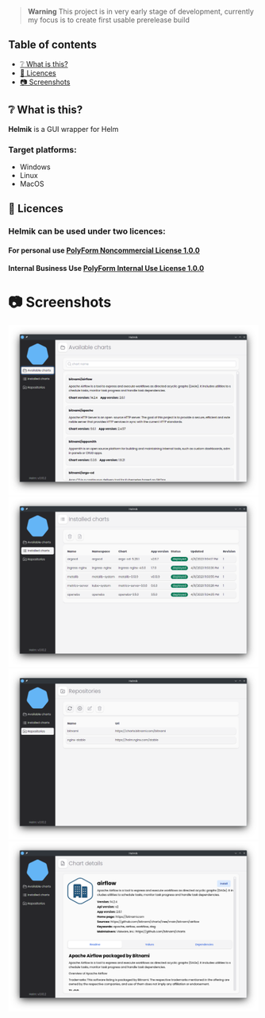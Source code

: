 > **Warning**
> This project is in very early stage of development, currently my focus is to create first usable prerelease build
> 
## Table of contents

- [:grey_question: What is this?](#grey_question-what-is-this)
- [:blue_book: Licences](#blue_book-licences)
- [:camera: Screenshots](#camera-screenshots)

## :grey_question: What is this?

**Helmik** is a GUI wrapper for Helm

### Target platforms:
 - Windows
 - Linux
 - MacOS


## :blue_book: Licences

### Helmik can be used under two licences:

#### For personal use [PolyForm Noncommercial License 1.0.0](./LICENCE)

#### Internal Business Use [PolyForm Internal Use License 1.0.0](./LICENCE_INTERNAL_USE)

# :camera: Screenshots

![1_screenshot](./doc/screenshots/1.png)
![2_screenshot](./doc/screenshots/2.png)
![3_screenshot](./doc/screenshots/3.png)
![4_screenshot](./doc/screenshots/4.png)

